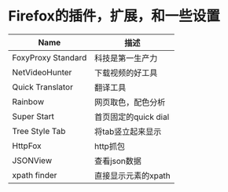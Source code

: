 # Firefox的插件，扩展，和一些设置

Name                | 描述
--------------------|-----------------
FoxyProxy Standard  | 科技是第一生产力
NetVideoHunter      | 下载视频的好工具
Quick Translator    | 翻译工具
Rainbow             | 网页取色，配色分析
Super Start         | 首页固定的quick dial
Tree Style Tab      | 将tab竖立起来显示
HttpFox             | http抓包
JSONView            | 查看json数据
xpath finder        | 直接显示元素的xpath
